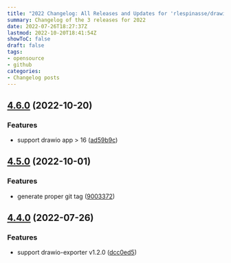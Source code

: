 ```yaml
---
title: "2022 Changelog: All Releases and Updates for 'rlespinasse/drawio-export'"
summary: Changelog of the 3 releases for 2022
date: 2022-07-26T18:27:37Z
lastmod: 2022-10-20T18:41:54Z
showToC: false
draft: false
tags:
- opensource
- github
categories:
- Changelog posts
---
```

## [4.6.0](https://github.com/rlespinasse/drawio-export/compare/v4.5.0...v4.6.0) (2022-10-20)


### Features

* support drawio app > 16 ([ad59b9c](https://github.com/rlespinasse/drawio-export/commit/ad59b9c598bd3e74c34fcf46a539934d9f83f558))



## [4.5.0](https://github.com/rlespinasse/drawio-export/compare/v4.4.0...v4.5.0) (2022-10-01)


### Features

* generate proper git tag ([9003372](https://github.com/rlespinasse/drawio-export/commit/90033721bc6584674a569892152ffaf9d2e9953e))



## [4.4.0](https://github.com/rlespinasse/drawio-export/compare/4.3.0...4.4.0) (2022-07-26)


### Features

* support drawio-exporter v1.2.0 ([dcc0ed5](https://github.com/rlespinasse/drawio-export/commit/dcc0ed566438bef6fd31ff0212df4ed782df30bb))



